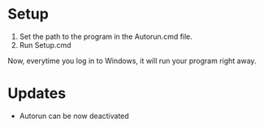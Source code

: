 # Setup
1. Set the path to the program in the Autorun.cmd file.
2. Run Setup.cmd
   
Now, everytime you log in to Windows, it will run your program right away.
# Updates
- Autorun can be now deactivated

